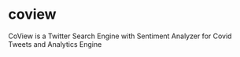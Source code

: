 # coview
CoView is a Twitter Search Engine with Sentiment Analyzer for Covid Tweets and Analytics Engine

